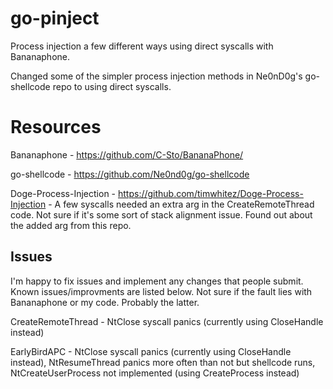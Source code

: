 # go-pinject
Process injection a few different ways using direct syscalls with Bananaphone. 

Changed some of the simpler process injection methods in Ne0nD0g's go-shellcode repo to using direct syscalls.

# Resources 

Bananaphone - https://github.com/C-Sto/BananaPhone/

go-shellcode - https://github.com/Ne0nd0g/go-shellcode

Doge-Process-Injection - https://github.com/timwhitez/Doge-Process-Injection - A few syscalls needed an extra arg in the CreateRemoteThread code. Not sure if it's some sort of stack alignment issue. Found out about the added arg from this repo.

## Issues

I'm happy to fix issues and implement any changes that people submit. Known issues/improvments are listed below. Not sure if the fault lies with Bananaphone or my code. Probably the latter.

CreateRemoteThread - NtClose syscall panics (currently using CloseHandle instead)

EarlyBirdAPC - NtClose syscall panics (currently using CloseHandle instead), NtResumeThread panics more often than not but shellcode runs, NtCreateUserProcess not implemented (using CreateProcess instead)

